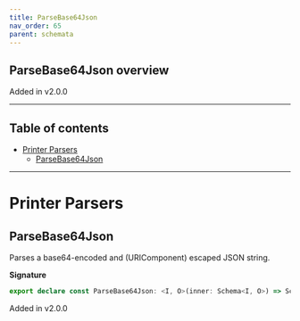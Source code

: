 ```yaml
---
title: ParseBase64Json
nav_order: 65
parent: schemata
---
```


## ParseBase64Json overview

Added in v2.0.0

---

<h2 class="text-delta">Table of contents</h2>

- [Printer Parsers](#printer-parsers)
  - [ParseBase64Json](#parsebase64json)

---

# Printer Parsers

## ParseBase64Json

Parses a base64-encoded and (URIComponent) escaped JSON string.

**Signature**

```ts
export declare const ParseBase64Json: <I, O>(inner: Schema<I, O>) => Schema<Const<Opaque<string, Base64Brand>, I>, O>
```

Added in v2.0.0

